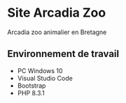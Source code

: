 # Site Arcadia Zoo
Arcadia zoo animalier en Bretagne

## Environnement de travail
- PC Windows 10
- Visual Studio Code
- Bootstrap
- PHP 8.3.1
